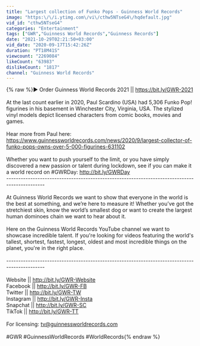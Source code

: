 ```yaml
---
title: "Largest collection of Funko Pops - Guinness World Records"
image: "https:\/\/i.ytimg.com\/vi\/cthw5NTseG4\/hqdefault.jpg"
vid_id: "cthw5NTseG4"
categories: "Entertainment"
tags: ["GWR","Guinness World Records","Guinness Records"]
date: "2021-10-29T02:21:50+03:00"
vid_date: "2020-09-17T15:42:26Z"
duration: "PT18M41S"
viewcount: "2269084"
likeCount: "63983"
dislikeCount: "1817"
channel: "Guinness World Records"
---
```

{% raw %}▶ Order Guinness World Records 2021 || <a rel="nofollow" target="blank" href="https://bit.ly/GWR-2021">https://bit.ly/GWR-2021</a><br /><br />At the last count earlier in 2020, Paul Scardino (USA) had 5,306 Funko Pop! figurines in his basement in Winchester City, Virginia, USA. The stylized vinyl models depict licensed characters from comic books, movies and games. <br /><br />Hear more from Paul here: <a rel="nofollow" target="blank" href="https://www.guinnessworldrecords.com/news/2020/9/largest-collector-of-funko-pops-owns-over-5-000-figurines-631102">https://www.guinnessworldrecords.com/news/2020/9/largest-collector-of-funko-pops-owns-over-5-000-figurines-631102</a><br /><br />Whether you want to push yourself to the limit, or you have simply discovered a new passion or talent during lockdown, see if you can make it a world record on #GWRDay: <a rel="nofollow" target="blank" href="http://bit.ly/GWRDay">http://bit.ly/GWRDay</a><br />----------------------------------------------------------------------------------------------<br /><br />At Guinness World Records we want to show that everyone in the world is the best at something, and we’re here to measure it! Whether you’ve got the stretchiest skin, know the world’s smallest dog or want to create the largest human dominoes chain we want to hear about it. <br /><br />Here on the Guinness World Records YouTube channel we want to showcase incredible talent. If you're looking for videos featuring the world's tallest, shortest, fastest, longest, oldest and most incredible things on the planet, you're in the right place.<br /><br />----------------------------------------------------------------------------------------------<br /><br />Website || <a rel="nofollow" target="blank" href="http://bit.ly/GWR-Website">http://bit.ly/GWR-Website</a><br />Facebook || <a rel="nofollow" target="blank" href="http://bit.ly/GWR-FB">http://bit.ly/GWR-FB</a><br />Twitter || <a rel="nofollow" target="blank" href="http://bit.ly/GWR-TW">http://bit.ly/GWR-TW</a><br />Instagram || <a rel="nofollow" target="blank" href="http://bit.ly/GWR-Insta">http://bit.ly/GWR-Insta</a><br />Snapchat || <a rel="nofollow" target="blank" href="http://bit.ly/GWR-SC">http://bit.ly/GWR-SC</a><br />TikTok || <a rel="nofollow" target="blank" href="http://bit.ly/GWR-TT">http://bit.ly/GWR-TT</a><br /><br />For licensing: tv@guinnessworldrecords.com<br /><br />#GWR #GuinnessWorldRecords #WorldRecords{% endraw %}
